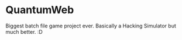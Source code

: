 # QuantumWeb
Biggest batch file game project ever.
Basically a Hacking Simulator but much better. :D
